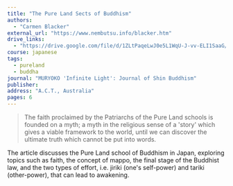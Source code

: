 ```yaml
---
title: "The Pure Land Sects of Buddhism"
authors:
  - "Carmen Blacker"
external_url: "https://www.nembutsu.info/blacker.htm"
drive_links:
  - "https://drive.google.com/file/d/1ZLtPaqeLwJ0e5L1WqU-J-vv-ELI1SaaG/view?usp=sharing"
course: japanese
tags:
  - pureland
  - buddha
journal: "MURYOKO 'Infinite Light': Journal of Shin Buddhism"
publisher: 
address: "A.C.T., Australia"
pages: 6
---
```


> The faith proclaimed by the Patriarchs of the Pure Land schools is founded on a myth;
a myth in the religious sense of a 'story' which gives a viable framework to the world,
until we can discover the ultimate truth which cannot be put into words.

The article discusses the Pure Land school of Buddhism in Japan, exploring topics such as faith, the concept of mappo, the final stage of the Buddhist law, and the two types of effort, i.e. jiriki (one's self-power) and tariki (other-power), that can lead to awakening.